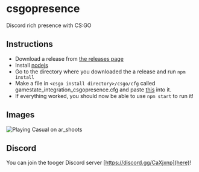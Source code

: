 # csgopresence
Discord rich presence with CS:GO

## Instructions
- Download a release from [the releases page](https://github.com/hpyef/csgopresence/releases)
- Install [nodejs](https://nodejs.org/en/download/)
- Go to the directory where you downloaded the a release and run `npm install`
- Make a file in `<csgo install directory>/csgo/cfg` called gamestate_integration_csgopresence.cfg and paste [this](https://i.tooger.xyz/git/csgopresence/gamestate_integration_csgopresence) into it.
- If everything worked, you should now be able to use `npm start` to run it!

## Images
![Playing Casual on ar_shoots](https://i.tooger.xyz/img/12130382.png "Playing Casual on ar_shoots")

## Discord
You can join the tooger Discord server [https://discord.gg/CaXjxnp](here)!
